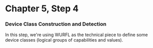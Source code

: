 Chapter 5, Step 4
=================

### Device Class Construction and Detection
In this step, we're using WURFL as the technical piece to define some device classes (logical groups of capabilities and values). 